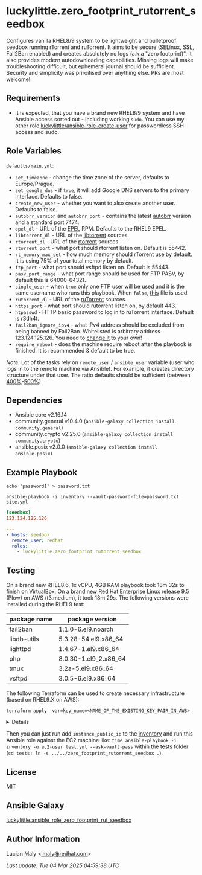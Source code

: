 luckylittle.zero_footprint_rutorrent_seedbox
============================================

Configures vanilla RHEL8/9 system to be lightweight and bulletproof seedbox running rTorrent and ruTorrent. It aims to be secure (SELinux, SSL, Fail2Ban enabled) and creates absolutely no logs (a.k.a "zero footprint)". It also provides modern autodownloading capabilities. Missing logs will make troubleshooting difficult, but ephemeral journal should be sufficient. Security and simplicity was priroitised over anything else. PRs are most welcome!

Requirements
------------

* It is expected, that you have a brand new RHEL8/9 system and have Ansible access sorted out - including working `sudo`. You can use my other role [luckylittle/ansible-role-create-user](https://github.com/luckylittle/ansible-role-create-user) for passwordless SSH access and sudo.

Role Variables
--------------

`defaults/main.yml`:

* `set_timezone` - change the time zone of the server, defaults to Europe/Prague.
* `set_google_dns` - if `true`, it will add Google DNS servers to the primary interface. Defaults to false.
* `create_new_user` - whether you want to also create another user. Defaults to false.
* `autobrr_version` and `autobrr_port` - contains the latest [autobrr](https://github.com/autobrr/autobrr) version and a standard port 7474.
* `epel_dl` - URL of the [EPEL](https://docs.fedoraproject.org/en-US/epel/) RPM. Defaults to the RHEL9 EPEL.
* `libtorrent_dl` - URL of the [libtorrent](https://github.com/rakshasa/rtorrent/releases) sources.
* `rtorrent_dl` - URL of the [rtorrent](https://github.com/rakshasa/rtorrent/releases) sources.
* `rtorrent_port` - what port should rtorrent listen on. Default is 55442.
* `rt_memory_max_set` - how much memory should rTorrent use by default. It is using 75% of your total memory by default.
* `ftp_port` - what port should vsftpd listen on. Default is 55443.
* `pasv_port_range` - what port range should be used for FTP PASV, by default this is 64000-64321.
* `single_user` - when `true` only one FTP user will be used and it is the same username who runs this playbook. When `false`, [this](files/vsftpd/users.txt) file is used.
* `rutorrent_dl` - URL of the [ruTorrent](https://github.com/Novik/ruTorrent) sources.
* `https_port` - what port should rutorrent listen on, by default 443.
* `htpasswd` - HTTP basic password to log in to ruTorrent interface. Default is r3dh4t.
* `fail2ban_ignore_ipv4` - what IPv4 address should be excluded from being banned by Fail2Ban. Whitelisted is arbitrary address 123.124.125.126. You need to [change it](https://github.com/luckylittle/zero_footprint_rutorrent_seedbox/blob/master/defaults/main.yml#L42) to your own!
* `require_reboot` - does the machine require reboot after the playbook is finished. It is recommended & default to be true.

_Note:_ Lot of the tasks rely on `remote_user` / `ansible_user` variable (user who logs in to the remote machine via Ansible). For example, it creates directory structure under that user. The ratio defaults should be sufficient (between [400%](https://github.com/luckylittle/zero_footprint_rutorrent_seedbox/blob/master/templates/rtorrent/rtorrent.rc.j2#L106)-[500%](https://github.com/luckylittle/zero_footprint_rutorrent_seedbox/blob/master/templates/rtorrent/rtorrent.rc.j2#L105)).

Dependencies
------------

- Ansible core v2.16.14
- community.general v10.4.0 (`ansible-galaxy collection install community.general`)
- community.crypto v2.25.0 (`ansible-galaxy collection install community.crypto`)
- ansible.posix v2.0.0 (`ansible-galaxy collection install ansible.posix`)

Example Playbook
----------------

`echo 'password1' > password.txt`

`ansible-playbook -i inventory --vault-password-file=password.txt site.yml`

```ini
[seedbox]
123.124.125.126
```

```yaml
---
- hosts: seedbox
  remote_user: redhat
  roles:
    - luckylittle.zero_footprint_rutorrent_seedbox
```

Testing
-------

On a brand new RHEL8.6, 1x vCPU, 4GB RAM playbook took 18m 32s to finish on VirtualBox.
On a brand new Red Hat Enterprise Linux release 9.5 (Plow) on AWS (t3.medium), it took 18m 29s.
The following versions were installed during the RHEL9 test:

|package name|package version      |
|------------|---------------------|
|fail2ban    |1.1.0-6.el9.noarch   |
|libdb-utils |5.3.28-54.el9.x86_64 |
|lighttpd    |1.4.67-1.el9.x86_64  |
|php         |8.0.30-1.el9_2.x86_64|
|tmux        |3.2a-5.el9.x86_64    |
|vsftpd      |3.0.5-6.el9.x86_64   |


The following Terraform can be used to create necessary infrastructure (based on RHEL9.X on AWS):

`terraform apply -var=key_name=<NAME_OF_THE_EXISTING_KEY_PAIR_IN_AWS>`

<details>

```hcl
# Configure the AWS Provider
provider "aws" {
  region = "ap-southeast-2"
}

# Variable
variable "key_name" {
  type        = string
  default     = "ec2-pair"
  description = "AWS Key-pair"
}

# Find latest RHEL 9 AMI
data "aws_ami" "rhel9" {
  most_recent = true
  owners      = ["309956199498"] # Red Hat's AWS account ID

  filter {
    name   = "name"
    values = ["RHEL-9*"]
  }

  filter {
    name   = "architecture"
    values = ["x86_64"]
  }

  filter {
    name   = "virtualization-type"
    values = ["hvm"]
  }

  filter {
    name   = "root-device-type"
    values = ["ebs"]
  }
}

# Create a security group
resource "aws_security_group" "rhel9_sg" {
  name        = "rhel9_sg"
  description = "Security group for RHEL 9 EC2 seedbox instance"

  tags = {
    Name = "RHEL9-SecurityGroup"
  }
}

resource "aws_vpc_security_group_ingress_rule" "allow_rtorrent_port_tcp" {
  security_group_id = aws_security_group.rhel9_sg.id
  cidr_ipv4         = "0.0.0.0/0"
  from_port         = 55442
  ip_protocol       = "tcp"
  to_port           = 55442
  description       = "Default rtorrent_port (TCP)"
  tags = {
    Name = "allow_rtorrent_port_tcp"
  }
}

resource "aws_vpc_security_group_ingress_rule" "allow_rtorrent_port_udp" {
  security_group_id = aws_security_group.rhel9_sg.id
  cidr_ipv4         = "0.0.0.0/0"
  from_port         = 55442
  ip_protocol       = "udp"
  to_port           = 55442
  description       = "Default rtorrent_port (UDP)"
  tags = {
    Name = "allow_rtorrent_port_udp"
  }
}

resource "aws_vpc_security_group_ingress_rule" "allow_pasv_port_range" {
  security_group_id = aws_security_group.rhel9_sg.id
  cidr_ipv4         = "0.0.0.0/0"
  from_port         = 64000
  ip_protocol       = "tcp"
  to_port           = 64321
  description       = "Default pasv_port_range (TCP)"
  tags = {
    Name = "allow_pasv_port_range"
  }
}

resource "aws_vpc_security_group_ingress_rule" "allow_ftp_port" {
  security_group_id = aws_security_group.rhel9_sg.id
  cidr_ipv4         = "0.0.0.0/0"
  from_port         = 55443
  ip_protocol       = "tcp"
  to_port           = 55443
  description       = "Default ftp_port (TCP)"
  tags = {
    Name = "allow_ftp_port"
  }
}

resource "aws_vpc_security_group_ingress_rule" "allow_tls_ipv4" {
  security_group_id = aws_security_group.rhel9_sg.id
  cidr_ipv4         = "0.0.0.0/0"
  from_port         = 443
  ip_protocol       = "tcp"
  to_port           = 443
  description       = "Default ruTorrent port (IPv4)"
  tags = {
    Name = "allow_tls_ipv4"
  }
}

resource "aws_vpc_security_group_ingress_rule" "allow_autobrr_port" {
  security_group_id = aws_security_group.rhel9_sg.id
  cidr_ipv4         = "0.0.0.0/0"
  from_port         = 7474
  ip_protocol       = "tcp"
  to_port           = 7474
  description       = "Default Autobrr port (TCP)"
  tags = {
    Name = "allow_autobrr_port"
  }
}

resource "aws_vpc_security_group_ingress_rule" "allow_ssh_port" {
  security_group_id = aws_security_group.rhel9_sg.id
  cidr_ipv4         = "0.0.0.0/0"
  from_port         = 22
  ip_protocol       = "tcp"
  to_port           = 22
  description       = "Default SSH port (TCP)"
  tags = {
    Name = "allow_ssh_port"
  }
}

resource "aws_vpc_security_group_ingress_rule" "allow_tls_ipv6" {
  security_group_id = aws_security_group.rhel9_sg.id
  cidr_ipv6         = "::/0"
  from_port         = 443
  ip_protocol       = "tcp"
  to_port           = 443
  description       = "Default ruTorrent port (IPv6)"
  tags = {
    Name = "allow_tls_ipv6"
  }
}

resource "aws_vpc_security_group_egress_rule" "allow_all_traffic_ipv4" {
  security_group_id = aws_security_group.rhel9_sg.id
  cidr_ipv4         = "0.0.0.0/0"
  ip_protocol       = "-1" # semantically equivalent to all ports
}

resource "aws_vpc_security_group_egress_rule" "allow_all_traffic_ipv6" {
  security_group_id = aws_security_group.rhel9_sg.id
  cidr_ipv6         = "::/0"
  ip_protocol       = "-1" # semantically equivalent to all ports
}

# Create an EC2 instance
resource "aws_instance" "rhel_instance" {
  ami                    = data.aws_ami.rhel9.id
  instance_type          = "t3.medium"
  vpc_security_group_ids = [aws_security_group.rhel9_sg.id]
  key_name               = var.key_name # Replace with your key pair name

  root_block_device {
    volume_size = 20
    volume_type = "gp3"
    encrypted   = true
  }

  tags = {
    Name        = "RHEL-9-Seedbox"
    Environment = "Dev"
  }
}

# Output the instance details
output "instance_id" {
  value = aws_instance.rhel_instance.id
}

output "instance_public_ip" {
  value = aws_instance.rhel_instance.public_ip
}

output "instance_dns" {
  value = aws_instance.rhel_instance.public_dns
}
```

</details>

Then you can just run add `instance_public_ip` to the [inventory](tests/inventory) and run this Ansible role against the EC2 machine like: `time ansible-playbook -i inventory -u ec2-user test.yml --ask-vault-pass` within the [tests](tests/) folder (`cd tests; ln -s ../../zero_footprint_rutorrent_seedbox .`).

License
-------

MIT

Ansible Galaxy
--------------

[luckylittle.ansible_role_zero_footprint_rut_seedbox](https://galaxy.ansible.com/ui/standalone/roles/luckylittle/zero_footprint_rutorrent_seedbox/)

Author Information
------------------

Lucian Maly <<lmaly@redhat.com>>

_Last update: Tue 04 Mar 2025 04:59:38 UTC_

